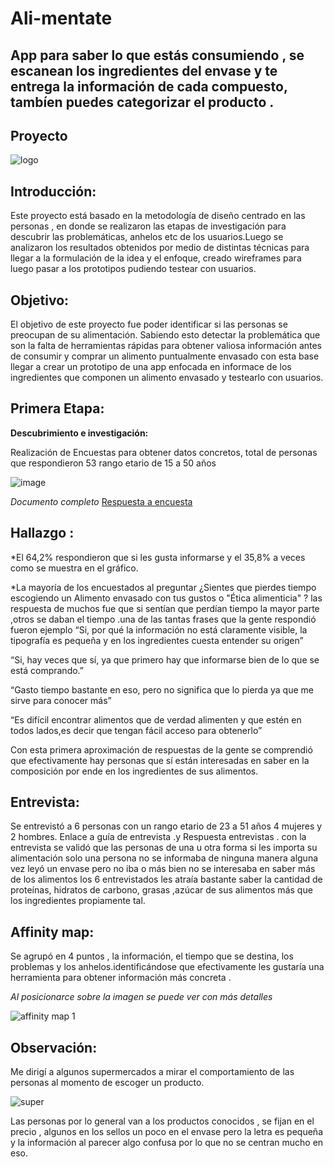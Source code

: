 # Ali-mentate
App para saber lo que estás consumiendo , se escanean los ingredientes del envase y te entrega la información de cada compuesto, tambíen puedes categorizar el producto . 
----------------------------------------------------------------------------------------------------------------------------------------
## Proyecto

![logo](https://user-images.githubusercontent.com/32287185/37885967-8311f69e-308e-11e8-9e36-9fc7f3ab1d15.png)


## Introducción:

Este proyecto está basado en la metodología de diseño  centrado en las personas , en donde se realizaron las etapas de investigación para descubrir las problemáticas, anhelos etc de los usuarios.Luego se analizaron los resultados obtenidos por medio de distintas técnicas para llegar a la formulación de la idea y el enfoque, creado wireframes para luego pasar a los prototipos pudiendo testear con usuarios.

## Objetivo:

El objetivo de este proyecto fue poder identificar si las personas se preocupan de su alimentación. Sabiendo esto detectar la problemática que son la falta de herramientas rápidas para obtener valiosa información antes de consumir y comprar un alimento puntualmente envasado  con esta base llegar a crear un prototipo de una app enfocada en informace de los ingredientes que componen un alimento envasado y testearlo con usuarios.

## Primera Etapa:
 **Descubrimiento e investigación:**

Realización de Encuestas para obtener datos concretos, total de personas que respondieron 53 rango etario de 15 a 50 años 
 
![image](https://user-images.githubusercontent.com/32287185/37885853-de137ffa-308d-11e8-8cfd-37def5380289.png)

*Documento completo* [Respuesta a encuesta](https://drive.google.com/open?id=1LcauZIVhajTIeal0Ndt02apqwhlr7ARD33VJJu1Hc5Y)

## Hallazgo :

*El 64,2% respondieron que si les gusta informarse y el 35,8% a veces como se muestra en el gráfico.

*La mayoría de los encuestados al preguntar ¿Sientes que pierdes tiempo escogiendo un Alimento envasado con tus gustos o "Ética alimenticia" ? las respuesta de muchos fue que si sentían que perdían tiempo la mayor parte ,otros se daban el tiempo .una de las tantas frases que la gente respondió fueron  ejemplo 
“Si, por qué la información no está claramente visible, la tipografía es pequeña y en los ingredientes cuesta entender su origen”

“Si, hay veces que sí, ya que primero hay que informarse bien de lo que se está comprando.”

“Gasto tiempo bastante en eso, pero no significa que lo pierda ya que me sirve para conocer más”

“Es difícil encontrar alimentos que de verdad alimenten y que estén en todos lados,es decir que tengan fácil acceso para obtenerlo”


Con esta primera aproximación de respuestas de la gente se  comprendió que efectivamente hay personas que sí están interesadas en saber en la composición por ende en los  ingredientes de sus alimentos. 


## Entrevista:

Se entrevistó a 6 personas con un rango etario de 23 a 51 años 4 mujeres y 2 hombres. Enlace a guía de entrevista .y  Respuesta entrevistas .
con la entrevista se validó que las personas de una u otra forma si les importa su alimentación solo una persona no se informaba de ninguna manera alguna vez leyó un envase pero no iba o más bien no se interesaba en saber más de los alimentos  los 6 entrevistados les atraía bastante saber la cantidad de proteínas, hidratos de carbono, grasas ,azúcar de sus alimentos más que los ingredientes propiamente tal.

## Affinity map:

Se agrupó en 4 puntos , la información, el tiempo que se destina, los problemas y los anhelos.identificándose que efectivamente  les gustaría una herramienta para obtener información más concreta .

*Al posicionarce sobre la imagen se puede ver con más detalles*

![affinity map 1](https://user-images.githubusercontent.com/32287185/37947759-224f775c-3163-11e8-8a8a-f1b2a9e5a58c.jpg)

## Observación:
Me dirigí a algunos supermercados a mirar el comportamiento  de las personas al momento de escoger un producto.

![super](https://user-images.githubusercontent.com/32287185/37947983-3de6771c-3164-11e8-8203-6c788ebe12dc.jpg)

Las personas por lo general van a los productos conocidos , se fijan en el precio , algunos en los sellos un poco en el envase pero la letra es pequeña y la información al parecer algo confusa por lo que no se centran mucho en eso.



